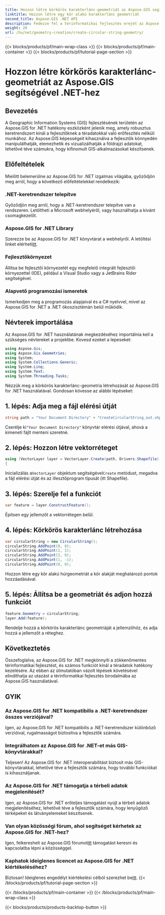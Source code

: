 ```yaml
---
title: Hozzon létre körkörös karakterlánc-geometriát az Aspose.GIS segítségével .NET-hez
linktitle: Hozzon létre egy kör alakú karakterlánc geometriát
second_title: Aspose.GIS .NET API
description: Fedezze fel a térinformatikai fejlesztés erejét az Aspose.GIS for .NET segítségével. Könnyedén hozhat létre, elemezhet és vizualizálhat téradatokat.
weight: 20
url: /hu/net/geometry-creation/create-circular-string-geometry/
---
```


{{< blocks/products/pf/main-wrap-class >}}
{{< blocks/products/pf/main-container >}}
{{< blocks/products/pf/tutorial-page-section >}}

# Hozzon létre körkörös karakterlánc-geometriát az Aspose.GIS segítségével .NET-hez

## Bevezetés
A Geographic Information Systems (GIS) fejlesztésének területén az Aspose.GIS for .NET hatékony eszközként jelenik meg, amely robusztus keretrendszert kínál a fejlesztőknek a téradatokkal való erőfeszítés nélküli munkához. Az Aspose.GIS képességeit kihasználva a fejlesztők könnyedén manipulálhatják, elemezhetik és vizualizálhatják a földrajzi adatokat, lehetővé téve számukra, hogy kifinomult GIS-alkalmazásokat készítsenek.
## Előfeltételek
Mielőtt belemerülne az Aspose.GIS for .NET izgalmas világába, győződjön meg arról, hogy a következő előfeltételekkel rendelkezik:
### .NET-keretrendszer telepítve
Győződjön meg arról, hogy a .NET-keretrendszer telepítve van a rendszeren. Letöltheti a Microsoft webhelyéről, vagy használhatja a kívánt csomagkezelőt.
### Aspose.GIS for .NET Library
 Szerezze be az Aspose.GIS for .NET könyvtárat a webhelyről. A letöltési linket elérheti[itt](https://releases.aspose.com/gis/net/).
### Fejlesztőkörnyezet
Állítsa be fejlesztői környezetét egy megfelelő integrált fejlesztői környezettel (IDE), például a Visual Studio vagy a JetBrains Rider segítségével.
### Alapvető programozási ismeretek
Ismerkedjen meg a programozás alapjaival és a C# nyelvvel, mivel az Aspose.GIS for .NET a .NET ökoszisztémán belül működik.

## Névterek importálása
Az Aspose.GIS for .NET használatának megkezdéséhez importálnia kell a szükséges névtereket a projektbe. Kovesd ezeket a lepeseket:

```csharp
using Aspose.Gis;
using Aspose.Gis.Geometries;
using System;
using System.Collections.Generic;
using System.Linq;
using System.Text;
using System.Threading.Tasks;
```

Nézzük meg a körkörös karakterlánc-geometria létrehozását az Aspose.GIS for .NET használatával. Gondosan kövesse az alábbi lépéseket:
## 1. lépés: Adja meg a fájl elérési útját
```csharp
string path = "Your Document Directory" + "CreateCircularString_out.shp";
```
 Cserélje ki`"Your Document Directory"` könyvtár elérési útjával, ahová a kimeneti fájlt menteni szeretné.
## 2. lépés: Hozzon létre vektorréteget
```csharp
using (VectorLayer layer = VectorLayer.Create(path, Drivers.Shapefile))
{
```
 Inicializálás a`VectorLayer` objektum segítségével`Create` metódust, megadva a fájl elérési útját és az illesztőprogram típusát (itt Shapefile).
## 3. lépés: Szerelje fel a funkciót
```csharp
var feature = layer.ConstructFeature();
```
Építsen egy jellemzőt a vektorrétegen belül.
## 4. lépés: Körkörös karakterlánc létrehozása
```csharp
var circularString = new CircularString();
circularString.AddPoint(0, 0);
circularString.AddPoint(1, 1);
circularString.AddPoint(2, 0);
circularString.AddPoint(1, -1);
circularString.AddPoint(0, 0);
```
Hozzon létre egy kör alakú húrgeometriát a kör alakját meghatározó pontok hozzáadásával.
## 5. lépés: Állítsa be a geometriát és adjon hozzá funkciót
```csharp
feature.Geometry = circularString;
layer.Add(feature);
```
Rendelje hozzá a körkörös karakterlánc geometriáját a jellemzőhöz, és adja hozzá a jellemzőt a réteghez.

## Következtetés
Összefoglalva, az Aspose.GIS for .NET megkönnyíti a zökkenőmentes térinformatikai fejlesztést, és számos funkciót kínál a téradatok hatékony kezelésére. Az ebben az útmutatóban vázolt lépések követésével elindíthatja az utazást a térinformatikai fejlesztés birodalmába az Aspose.GIS használatával.
## GYIK
### Az Aspose.GIS for .NET kompatibilis a .NET-keretrendszer összes verziójával?
Igen, az Aspose.GIS for .NET kompatibilis a .NET-keretrendszer különböző verzióival, rugalmasságot biztosítva a fejlesztők számára.
### Integrálhatom az Aspose.GIS for .NET-et más GIS-könyvtárakkal?
Teljesen! Az Aspose.GIS for .NET interoperabilitást biztosít más GIS-könyvtárakkal, lehetővé téve a fejlesztők számára, hogy további funkciókat is kihasználjanak.
### Az Aspose.GIS for .NET támogatja a térbeli adatok megjelenítését?
Igen, az Aspose.GIS for .NET erőteljes támogatást nyújt a térbeli adatok megjelenítéséhez, lehetővé téve a fejlesztők számára, hogy lenyűgöző térképeket és látványelemeket készítsenek.
### Van olyan közösségi fórum, ahol segítséget kérhetek az Aspose.GIS for .NET-hez?
 Igen, felkeresheti az Aspose.GIS fórumot[itt](https://forum.aspose.com/c/gis/33) támogatást keresni és kapcsolatba lépni a közösséggel.
### Kaphatok ideiglenes licencet az Aspose.GIS for .NET kiértékeléséhez?
 Biztosan! Ideiglenes engedélyt kiértékelési célból szerezhet be[itt](https://purchase.aspose.com/temporary-license/).
{{< /blocks/products/pf/tutorial-page-section >}}

{{< /blocks/products/pf/main-container >}}
{{< /blocks/products/pf/main-wrap-class >}}

{{< blocks/products/products-backtop-button >}}
